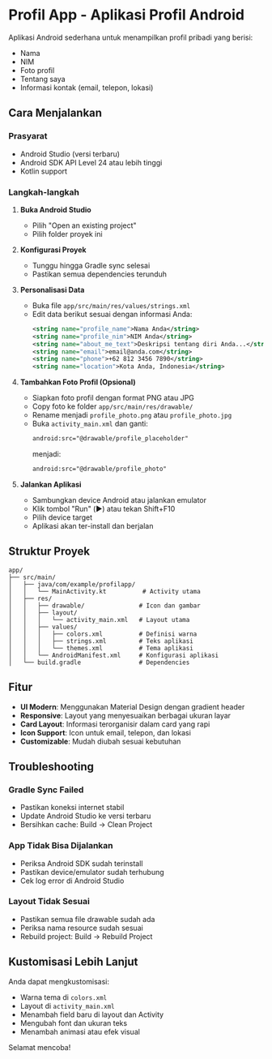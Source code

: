 # Profil App - Aplikasi Profil Android

Aplikasi Android sederhana untuk menampilkan profil pribadi yang berisi:
- Nama
- NIM
- Foto profil
- Tentang saya
- Informasi kontak (email, telepon, lokasi)

## Cara Menjalankan

### Prasyarat
- Android Studio (versi terbaru)
- Android SDK API Level 24 atau lebih tinggi
- Kotlin support

### Langkah-langkah

1. **Buka Android Studio**
   - Pilih "Open an existing project"
   - Pilih folder proyek ini

2. **Konfigurasi Proyek**
   - Tunggu hingga Gradle sync selesai
   - Pastikan semua dependencies terunduh

3. **Personalisasi Data**
   - Buka file `app/src/main/res/values/strings.xml`
   - Edit data berikut sesuai dengan informasi Anda:
     ```xml
     <string name="profile_name">Nama Anda</string>
     <string name="profile_nim">NIM Anda</string>
     <string name="about_me_text">Deskripsi tentang diri Anda...</string>
     <string name="email">email@anda.com</string>
     <string name="phone">+62 812 3456 7890</string>
     <string name="location">Kota Anda, Indonesia</string>
     ```

4. **Tambahkan Foto Profil (Opsional)**
   - Siapkan foto profil dengan format PNG atau JPG
   - Copy foto ke folder `app/src/main/res/drawable/`
   - Rename menjadi `profile_photo.png` atau `profile_photo.jpg`
   - Buka `activity_main.xml` dan ganti:
     ```xml
     android:src="@drawable/profile_placeholder"
     ```
     menjadi:
     ```xml
     android:src="@drawable/profile_photo"
     ```

5. **Jalankan Aplikasi**
   - Sambungkan device Android atau jalankan emulator
   - Klik tombol "Run" (▶️) atau tekan Shift+F10
   - Pilih device target
   - Aplikasi akan ter-install dan berjalan

## Struktur Proyek

```
app/
├── src/main/
│   ├── java/com/example/profilapp/
│   │   └── MainActivity.kt          # Activity utama
│   ├── res/
│   │   ├── drawable/               # Icon dan gambar
│   │   ├── layout/
│   │   │   └── activity_main.xml   # Layout utama
│   │   ├── values/
│   │   │   ├── colors.xml          # Definisi warna
│   │   │   ├── strings.xml         # Teks aplikasi
│   │   │   └── themes.xml          # Tema aplikasi
│   │   └── AndroidManifest.xml     # Konfigurasi aplikasi
│   └── build.gradle                # Dependencies
```

## Fitur

- **UI Modern**: Menggunakan Material Design dengan gradient header
- **Responsive**: Layout yang menyesuaikan berbagai ukuran layar
- **Card Layout**: Informasi terorganisir dalam card yang rapi
- **Icon Support**: Icon untuk email, telepon, dan lokasi
- **Customizable**: Mudah diubah sesuai kebutuhan

## Troubleshooting

### Gradle Sync Failed
- Pastikan koneksi internet stabil
- Update Android Studio ke versi terbaru
- Bersihkan cache: Build → Clean Project

### App Tidak Bisa Dijalankan
- Periksa Android SDK sudah terinstall
- Pastikan device/emulator sudah terhubung
- Cek log error di Android Studio

### Layout Tidak Sesuai
- Pastikan semua file drawable sudah ada
- Periksa nama resource sudah sesuai
- Rebuild project: Build → Rebuild Project

## Kustomisasi Lebih Lanjut

Anda dapat mengkustomisasi:
- Warna tema di `colors.xml`
- Layout di `activity_main.xml`
- Menambah field baru di layout dan Activity
- Mengubah font dan ukuran teks
- Menambah animasi atau efek visual

Selamat mencoba!
